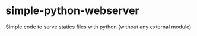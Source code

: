 # simple-python-webserver
Simple code to serve statics files with python (without any external module)
